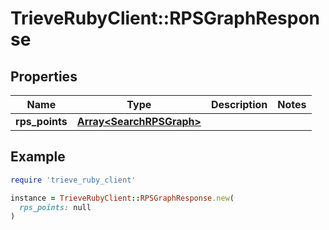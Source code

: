 # TrieveRubyClient::RPSGraphResponse

## Properties

| Name | Type | Description | Notes |
| ---- | ---- | ----------- | ----- |
| **rps_points** | [**Array&lt;SearchRPSGraph&gt;**](SearchRPSGraph.md) |  |  |

## Example

```ruby
require 'trieve_ruby_client'

instance = TrieveRubyClient::RPSGraphResponse.new(
  rps_points: null
)
```

